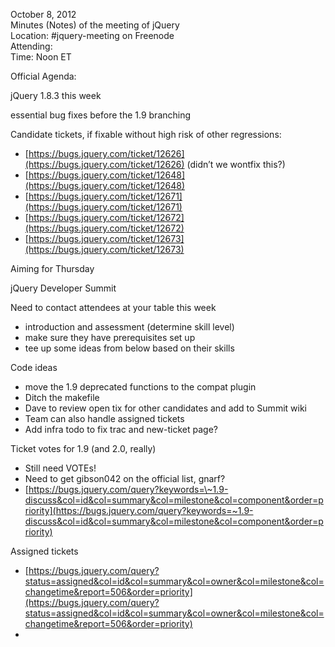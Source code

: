 October 8, 2012  
 Minutes (Notes) of the meeting of jQuery  
 Location: \#jquery-meeting on Freenode  
 Attending:  
 Time: Noon ET

Official Agenda:  

jQuery 1.8.3 this week

essential bug fixes before the 1.9 branching

Candidate tickets, if fixable without high risk of other regressions:

-   [https://bugs.jquery.com/ticket/12626](https://bugs.jquery.com/ticket/12626)
    (didn’t we wontfix this?)
-   [https://bugs.jquery.com/ticket/12648](https://bugs.jquery.com/ticket/12648)
-   [https://bugs.jquery.com/ticket/12671](https://bugs.jquery.com/ticket/12671)
-   [https://bugs.jquery.com/ticket/12672](https://bugs.jquery.com/ticket/12672)
-   [https://bugs.jquery.com/ticket/12673](https://bugs.jquery.com/ticket/12673)

Aiming for Thursday

jQuery Developer Summit

Need to contact attendees at your table this week

-   introduction and assessment (determine skill level)
-   make sure they have prerequisites set up
-   tee up some ideas from below based on their skills

Code ideas

-   move the 1.9 deprecated functions to the compat plugin
-   Ditch the makefile
-   Dave to review open tix for other candidates and add to Summit wiki
-   Team can also handle assigned tickets
-   Add infra todo to fix trac and new-ticket page?

Ticket votes for 1.9 (and 2.0, really)

-   Still need VOTEs!
-   Need to get gibson042 on the official list, gnarf?
-   [https://bugs.jquery.com/query?keywords=\~1.9-discuss&col=id&col=summary&col=milestone&col=component&order=priority](https://bugs.jquery.com/query?keywords=~1.9-discuss&col=id&col=summary&col=milestone&col=component&order=priority)

Assigned tickets

-   [https://bugs.jquery.com/query?status=assigned&col=id&col=summary&col=owner&col=milestone&col=changetime&report=506&order=priority](https://bugs.jquery.com/query?status=assigned&col=id&col=summary&col=owner&col=milestone&col=changetime&report=506&order=priority)
-   
